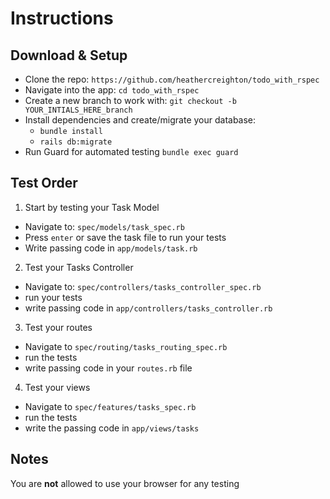 # Instructions

## Download & Setup

- Clone the repo: `https://github.com/heathercreighton/todo_with_rspec`
- Navigate into the app: `cd todo_with_rspec`
- Create a new branch to work with: `git checkout -b YOUR_INTIALS_HERE_branch`
- Install dependencies and create/migrate your database: 
    - `bundle install`
    - `rails db:migrate`
- Run Guard for automated testing `bundle exec guard`

## Test Order

1. Start by testing your Task Model
  - Navigate to: `spec/models/task_spec.rb` 
  - Press `enter` or save the task file to run your tests
  - Write passing code in `app/models/task.rb`
2. Test your Tasks Controller
 - Navigate to: `spec/controllers/tasks_controller_spec.rb`
 - run your tests
 - write passing code in `app/controllers/tasks_controller.rb`
3. Test your routes
  - Navigate to `spec/routing/tasks_routing_spec.rb`
  - run the tests
  - write passing code in your `routes.rb` file
4. Test your views
  - Navigate to `spec/features/tasks_spec.rb`
  - run the tests
  - write the passing code in `app/views/tasks`
  
 ## Notes
 
 You are **not** allowed to use your browser for any testing
